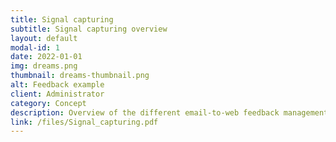 ```yaml
---
title: Signal capturing
subtitle: Signal capturing overview
layout: default
modal-id: 1
date: 2022-01-01
img: dreams.png
thumbnail: dreams-thumbnail.png
alt: Feedback example
client: Administrator
category: Concept
description: Overview of the different email-to-web feedback management features to help admins choose which one fits best their business needs.
link: /files/Signal_capturing.pdf
---
```

